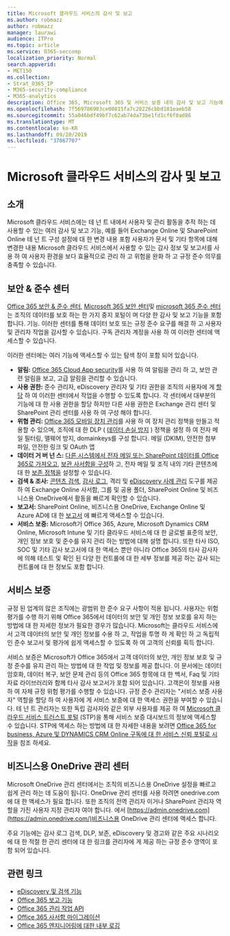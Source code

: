 ```yaml
---
title: Microsoft 클라우드 서비스의 감사 및 보고
ms.author: robmazz
author: robmazz
manager: laurawi
audience: ITPro
ms.topic: article
ms.service: O365-seccomp
localization_priority: Normal
search.appverid:
- MET150
ms.collection:
- Strat_O365_IP
- M365-security-compliance
- M365-analytics
description: Office 365, Microsoft 365 및 서비스 보증 내의 감사 및 보고 기능에 대 한 개요입니다.
ms.openlocfilehash: 7f569786903ce00815fa7c28226cbbd181eaeb58
ms.sourcegitcommit: 55a046bdf49bf7c62ab74da73be1fd1cf6f0ad86
ms.translationtype: MT
ms.contentlocale: ko-KR
ms.lasthandoff: 09/20/2019
ms.locfileid: "37067707"
---
```

# <a name="auditing-and-reporting-in-microsoft-cloud-services"></a>Microsoft 클라우드 서비스의 감사 및 보고

## <a name="introduction"></a>소개

Microsoft 클라우드 서비스에는 테 넌 트 내에서 사용자 및 관리 활동을 추적 하는 데 사용할 수 있는 여러 감사 및 보고 기능, 예를 들어 Exchange Online 및 SharePoint Online 테 넌 트 구성 설정에 대 한 변경 내용 포함 사용자가 문서 및 기타 항목에 대해 변경한 내용 Microsoft 클라우드 서비스에서 사용할 수 있는 감사 정보 및 보고서를 사용 하 여 사용자 환경을 보다 효율적으로 관리 하 고 위험을 완화 하 고 규정 준수 의무를 충족할 수 있습니다.

## <a name="security--compliance-centers"></a>보안 & 준수 센터

[Office 365 보안 & 준수 센터](https://protection.office.com), [Microsoft 365 보안 센터](https://security.microsoft.com)및 [microsoft 365 준수 센터](https://compliance.microsoft.com) 는 조직의 데이터를 보호 하는 한 가지 중지 포털이 며 다양 한 감사 및 보고 기능을 포함 합니다. 기능. 이러한 센터를 통해 데이터 보호 또는 규정 준수 요구를 해결 하 고 사용자 및 관리자 작업을 감사할 수 있습니다. 구독 관리자 계정을 사용 하 여 이러한 센터에 액세스할 수 있습니다.

이러한 센터에는 여러 기능에 액세스할 수 있는 탐색 창이 포함 되어 있습니다.

- **알림:** [Office 365 Cloud App security](https://docs.microsoft.com/cloud-app-security/what-is-cloud-app-security)를 사용 하 여 알림을 관리 하 고, 보안 관련 알림을 보고, 고급 알림을 관리할 수 있습니다.
- **사용 권한:** 준수 관리자, eDiscovery 관리자 및 기타 권한을 조직의 사용자에 게 [할당](https://support.office.com/article/Give-users-access-to-the-Office-365-Security-Compliance-Center-2cfce2c8-20c5-47f9-afc4-24b059c1bd76) 하 여 이러한 센터에서 작업을 수행할 수 있도록 합니다. 각 센터에서 대부분의 기능에 대 한 사용 권한을 할당 하지만 다른 사용 권한은 Exchange 관리 센터 및 SharePoint 관리 센터를 사용 하 여 구성 해야 합니다.
- **위협 관리:** [Office 365 모바일 장치 관리](https://support.office.com/article/Overview-of-Mobile-Device-Management-for-Office-365-faa7d8e5-645d-4d59-839c-c8d4c1869e4a)를 사용 하 여 장치 관리 정책을 만들고 적용할 수 있으며, 조직에 대 한 DLP ( [데이터 손실 방지](https://support.office.com/article/Overview-of-data-loss-prevention-policies-1966b2a7-d1e2-4d92-ab61-42efbb137f5e) ) 정책을 설정 하 여 전자 메일 필터링, 맬웨어 방지, domainkeys를 구성 합니다. 메일 (DKIM), 안전한 첨부 파일, 안전한 링크 및 OAuth 앱
- **데이터 거 버 넌 스:** [다른 시스템에서 전자 메일 또는 SharePoint 데이터를 Office 365로 가져오고](https://support.office.com/article/Import-PST-files-or-SharePoint-data-to-Office-365-ba688e0a-0fcb-4bd7-8e57-2b669564ea84), [보관 사서함을 구성](https://support.office.com/article/Enable-archive-mailboxes-in-the-Office-365-Security-Compliance-Center-268a109e-7843-405b-bb3d-b9393b2342ce)하 고, 전자 메일 및 조직 내의 기타 콘텐츠에 대 한 [보존 정책을](https://support.office.com/article/Retention-in-the-Office-365-Security-Compliance-Center-2a0fc432-f18c-45aa-a539-30ab035c608c) 설정할 수 있습니다.
- **검색 & 조사:** [콘텐츠 검색](https://support.office.com/article/Run-a-Content-Search-in-the-Office-365-Security-Compliance-Center-61852fd9-fe8a-4880-a339-cb19ed3bff4a), [감사 로그](https://support.office.com/article/Search-the-audit-log-in-the-Office-365-Security-Compliance-Center-0d4d0f35-390b-4518-800e-0c7ec95e946c), 격리 및 [eDiscovery 사례 관리](https://support.office.com/article/Manage-eDiscovery-cases-in-the-Office-365-Security-Compliance-Center-edea80d6-20a7-40fb-b8c4-5e8c8395f6da) 도구를 제공 하 여 Exchange Online 사서함, 그룹 및 공용 폴더, SharePoint Online 및 비즈니스용 OneDrive에서 활동을 빠르게 확인할 수 있습니다.
- **보고서:** SharePoint Online, 비즈니스용 OneDrive, Exchange Online 및 Azure AD에 대 한 [보고서](https://support.office.com/article/Reports-in-the-Office-365-Security-Compliance-Center-7acd33ce-1ec8-49fb-b625-43bac7b58c5a) 에 빠르게 액세스할 수 있습니다.
- **서비스 보증:** Microsoft가 Office 365, Azure, Microsoft Dynamics CRM Online, Microsoft Intune 및 기타 클라우드 서비스에 대 한 글로벌 표준의 보안, 개인 정보 보호 및 준수를 유지 관리 하는 방법에 대해 설명 합니다. 또한 타사 ISO, SOC 및 기타 감사 보고서에 대 한 액세스 뿐만 아니라 Office 365의 타사 감사자에 의해 테스트 및 확인 된 다양 한 컨트롤에 대 한 세부 정보를 제공 하는 감사 되는 컨트롤에 대 한 정보도 포함 합니다.

## <a name="service-assurance"></a>서비스 보증

규정 된 업계의 많은 조직에는 광범위 한 준수 요구 사항이 적용 됩니다. 사용자는 위험 평가를 수행 하기 위해 Office 365에서 데이터의 보안 및 개인 정보 보호를 유지 하는 방법에 대 한 자세한 정보가 필요한 경우가 많습니다. Microsoft는 클라우드 서비스에서 고객 데이터의 보안 및 개인 정보를 수용 하 고, 작업을 투명 하 게 확인 하 고 독립적인 준수 보고서 및 평가에 쉽게 액세스할 수 있도록 하 여 고객의 신뢰를 획득 합니다.

서비스 보증은 Microsoft가 Office 365에서 고객 데이터의 보안, 개인 정보 보호 및 규정 준수를 유지 관리 하는 방법에 대 한 작업 및 정보를 제공 합니다. 이 문서에는 데이터 암호화, 데이터 복구, 보안 문제 관리 등의 Office 365 항목에 대 한 백서, Faq 및 기타 자료 라이브러리와 함께 타사 감사 보고서가 포함 되어 있습니다. 고객은이 정보를 사용 하 여 자체 규정 위험 평가를 수행할 수 있습니다. 규정 준수 관리자는 "서비스 보증 사용자" 역할을 할당 하 여 사용자에 게 서비스 보증에 대 한 액세스 권한을 부여할 수 있습니다. 테 넌 트 관리자는 또한 독립 감사자와 같은 외부 사용자를 제공 하 여 [Microsoft 클라우드 서비스 트러스트 포털](http://aka.ms/STP) (STP)을 통해 서비스 보증 대시보드의 정보에 액세스할 수 있습니다. STP에 액세스 하는 방법에 대 한 자세한 내용을 보려면 [Office 365 for business, Azure 및 DYNAMICS CRM Online 구독에 대 한 서비스 신뢰 포털로 시작](http://aka.ms/STPHelp)을 참조 하세요.

## <a name="onedrive-for-business-admin-center"></a>비즈니스용 OneDrive 관리 센터

Microsoft OneDrive 관리 센터에서는 조직의 비즈니스용 OneDrive 설정을 빠르고 쉽게 관리 하는 데 도움이 됩니다. OneDrive 관리 센터를 사용 하려면 onedrive.com에 대 한 액세스가 필요 합니다. 또한 조직의 전역 관리자 이거나 SharePoint 관리자 역할을 가진 사용자 지정 관리자 여야 합니다. 에서 [https://admin.onedrive.com](https://admin.onedrive.com/)비즈니스용 OneDrive 관리 센터에 액세스 합니다.

주요 기능에는 감사 로그 검색, DLP, 보존, eDiscovery 및 경고와 같은 주요 시나리오에 대 한 적절 한 관리 센터에 대 한 링크를 관리자에 게 제공 하는 규정 준수 영역이 포함 되어 있습니다.

## <a name="related-links"></a>관련 링크

- [eDiscovery 및 검색 기능](office-365-ediscovery-and-search-features.md)
- [Office 365 보고 기능](office-365-reporting-features.md)
- [Office 365 관리 작업 API](office-365-management-activity-api.md)
- [Office 365 사서함 마이그레이션](office-365-mailbox-migrations.md)
- [Office 365 엔지니어링에 대한 내부 로깅](office-365-internal-logging.md)